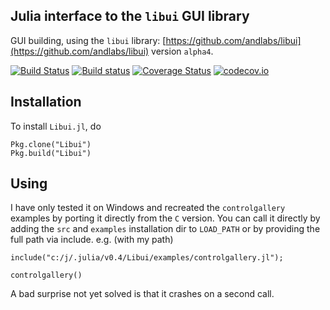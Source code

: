 ## Julia interface to the `libui` GUI library

GUI building, using the `libui` library: [https://github.com/andlabs/libui](https://github.com/andlabs/libui) version `alpha4`.
<br/>

[![Build Status](https://travis-ci.org/joa-quim/Libui.jl.svg?branch=master)](https://travis-ci.org/joa-quim/Libui.jl)
[![Build status](https://ci.appveyor.com/api/projects/status/27dcdjwi0hawmpcd/branch/master?svg=true)](https://ci.appveyor.com/project/joa-quim/libui-jl/branch/master)
[![Coverage Status](https://coveralls.io/repos/github/joa-quim/Libui.jl/badge.svg?branch=master)](https://coveralls.io/github/joa-quim/Libui.jl?branch=master)
[![codecov.io](http://codecov.io/github/joa-quim/Libui.jl/coverage.svg?branch=master)](http://codecov.io/github/joa-quim/Libui.jl?branch=master)

## Installation

To install `Libui.jl`, do

    Pkg.clone("Libui")
    Pkg.build("Libui")

## Using

I have only tested it on Windows and recreated the `controlgallery` examples by porting it directly from the `C` version.
You can call it directly by adding the `src` and `examples` installation dir to `LOAD_PATH` or by providing the full path
via include. e.g. (with my path)

    include("c:/j/.julia/v0.4/Libui/examples/controlgallery.jl");

    controlgallery()

A bad surprise not yet solved is that it crashes on a second call.
